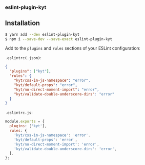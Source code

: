 ### eslint-plugin-kyt

## Installation

```sh
$ yarn add --dev eslint-plugin-kyt
$ npm i --save-dev --save-exact eslint-plugin-kyt
```

Add to the `plugins` and `rules` sections of your ESLint configuration:

`.eslintrc(.json)`:

```json
{
  "plugins": ["kyt"],
  "rules": {
    "kyt/css-in-js-namespace": "error",
    "kyt/default-props": "error",
    "kyt/no-direct-moment-import": "error",
    "kyt/validate-double-underscore-dirs": "error"
  }
}
```

`.eslintrc.js`:

```js
module.exports = {
  plugins: ['kyt'],
  rules: {
    'kyt/css-in-js-namespace': 'error',
    'kyt/default-props': 'error',
    'kyt/no-direct-moment-import': 'error',
    'kyt/validate-double-underscore-dirs': 'error',
  },
};
```
